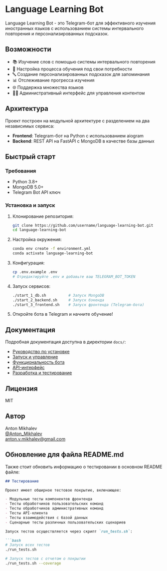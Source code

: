 # Language Learning Bot

Language Learning Bot - это Telegram-бот для эффективного изучения иностранных языков с использованием системы интервального повторения и персонализированных подсказок.

## Возможности

- 📚 Изучение слов с помощью системы интервального повторения
- 🔄 Настройка процесса обучения под свои потребности
- 🔤 Создание персонализированных подсказок для запоминания
- 📊 Отслеживание прогресса изучения
- 🌐 Поддержка множества языков
- 👨‍💼 Административный интерфейс для управления контентом

## Архитектура

Проект построен на модульной архитектуре с разделением на два независимых сервиса:

- **Frontend**: Telegram-бот на Python с использованием aiogram
- **Backend**: REST API на FastAPI с MongoDB в качестве базы данных

## Быстрый старт

### Требования

- Python 3.8+
- MongoDB 5.0+
- Telegram Bot API ключ

### Установка и запуск

1. Клонирование репозитория:
   ```bash
   git clone https://github.com/username/language-learning-bot.git
   cd language-learning-bot
   ```

2. Настройка окружения:
   ```bash
   conda env create -f environment.yml
   conda activate language-learning-bot
   ```

3. Конфигурация:
   ```bash
   cp .env.example .env
   # Отредактируйте .env и добавьте ваш TELEGRAM_BOT_TOKEN
   ```

4. Запуск сервисов:
   ```bash
   ./start_1_db.sh          # Запуск MongoDB
   ./start_2_backend.sh     # Запуск бэкенда
   ./start_3_frontend.sh    # Запуск фронтенда (Telegram-бота)
   ```

5. Откройте бота в Telegram и начните обучение!

## Документация

Подробная документация доступна в директории `docs/`:

- [Руководство по установке](docs/installation/installation_guide.md)
- [Запуск и управление](docs/running/running_guide.md)
- [Функциональность бота](docs/functionality/bot_commands.md)
- [API-интерфейс](docs/api/api_reference.md)
- [Разработка и тестирование](docs/development/testing_guide.md)

## Лицензия

MIT

## Автор

Anton Mikhalev  
[@Anton_Mikhalev](https://t.me/Anton_Mikhalev)  
anton.v.mikhalev@gmail.com


## Обновление для файла README.md

Также стоит обновить информацию о тестировании в основном README файле:

```markdown
## Тестирование

Проект имеет обширное тестовое покрытие, включающее:

- Модульные тесты компонентов фронтенда
- Тесты обработчиков пользовательских команд
- Тесты обработчиков административных команд
- Тесты API-клиента
- Тесты взаимодействия с базой данных
- Сценарные тесты различных пользовательских сценариев

Запуск тестов осуществляется через скрипт `run_tests.sh`:

```bash
# Запуск всех тестов
./run_tests.sh

# Запуск тестов с отчетом о покрытии
./run_tests.sh --coverage